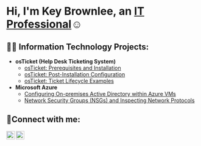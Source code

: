 <h1>Hi, I'm Key Brownlee, an <a href="https://linkedin.com/in/key-brownlee">IT Professional</a>☺</h1>

<h2>👨‍💻 Information Technology Projects:</h2>

- <b>osTicket (Help Desk Ticketing System)</b>
  - [osTicket: Prerequisites and Installation](https://github.com/keybrownlee/osticket-prereqs)
  - [osTicket: Post-Installation Configuration](https://github.com/keybrownlee/post-install-config)
  - [osTicket: Ticket Lifecycle Examples](https://github.com/keybrownlee/ticket-lifecycle)
- <b>Microsoft Azure</b>
  - [Configuring On-premises Active Directory within Azure VMs](https://github.com/joshmadakorcc/configure-ad)
  - [Network Security Groups (NSGs) and Inspecting Network Protocols](https://github.com/joshmadakorcc/azure-network-protocols)

<h2>🤳Connect with me:</h2>

[<img align="left" alt="Josh | LinkedIn" width="22px" src="https://cdn.jsdelivr.net/npm/simple-icons@v3/icons/linkedin.svg" />][linkedin]
[<img align="left" alt="Josh | Instagram" width="22px" src="https://cdn.jsdelivr.net/npm/simple-icons@v3/icons/instagram.svg" />][instagram]

[instagram]: https://www.instagram.com/@the_keyprinciple
[linkedin]: https://linkedin.com/in/key-brownlee
